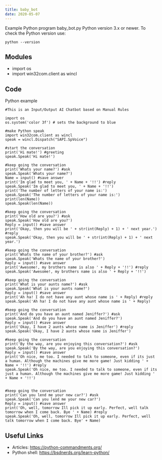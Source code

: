 ```yaml
---
title: baby_bot
date: 2020-05-07
---
```

Example Python program baby_bot.py
Python version 3.x or newer.
To check the Python version use:

    python --version

## Modules

* import os
* import win32com.client as wincl

## Code

Python example

    #This is an Input/Output AI Chatbot based on Manual Rules
    
    import os
    os.system('color 3f') # sets the background to blue
    
    #make Python speak
    import win32com.client as wincl
    speak = wincl.Dispatch("SAPI.SpVoice")
    
    #start the conversation
    print('Hi mate!') #greeting
    speak.Speak('Hi mate!')
    
    #keep going the conversation
    print('Whats your name?') #ask
    speak.Speak('Whats your name?')
    Name = input() #save answer
    print('Im glad to meet you, ' + Name + '!!') #reply
    speak.Speak('Im glad to meet you, ' + Name + '!!')
    print('The number of letters of your name is:')
    speak.Speak('The number of letters of your name is:')
    print(len(Name))
    speak.Speak(len(Name))
    
    #keep going the conversation
    print('How old are you?') #ask
    speak.Speak('How old are you?')
    Reply = input() #save answer
    print('Okay, then you will be ' + str(int(Reply) + 1) + ' next year.') #reply
    speak.Speak('Okay, then you will be ' + str(int(Reply) + 1) + ' next year.')
    
    #keep going the conversation 
    print('Whats the name of your brother?') #ask
    speak.Speak('Whats the name of your brother?')
    Reply = input() #save answer
    print('Awesome!, my brothers name is also ' + Reply + '!!') #reply
    speak.Speak('Awesome!, my brothers name is also ' + Reply + '!!')
    
    #keep going the conversation
    print('What is your aunts name?') #ask
    speak.Speak('What is your aunts name?')
    Reply = input() #save answer
    print('Ah ha! I do not have any aunt whose name is ' + Reply) #reply
    speak.Speak('Ah ha! I do not have any aunt whose name is ' + Reply)
    
    #keep going the conversation
    print('And do you have an aunt named Jeniffer?') #ask
    speak.Speak('And do you have an aunt named Jeniffer?')
    Reply = input() #save answer
    print('Okay, I have 2 aunts whose name is Jeniffer') #reply
    speak.Speak('Okay, I have 2 aunts whose name is Jeniffer')
    
    #keep going the conversation
    print('By the way, are you enjoying this conversation?') #ask
    speak.Speak('By the way, are you enjoying this conversation?')
    Reply = input() #save answer
    print('Oh nice, me too. I needed to talk to someone, even if its just a human. Although the machines give me more game! Just kidding ' + Name + '!!') #reply
    speak.Speak('Oh nice, me too. I needed to talk to someone, even if its just a human. Although the machines give me more game! Just kidding ' + Name + '!!')
    
    
    #keep going the conversation
    print('Can you lend me your new car?') #ask
    speak.Speak('Can you lend me your new car?')
    Reply = input() #save answer
    print('Oh, well, tomorrow Ill pick it up early. Perfect, well talk tomorrow when I come back. Bye ' + Name) #reply
    speak.Speak('Oh, well, tomorrow Ill pick it up early. Perfect, well talk tomorrow when I come back. Bye' + Name)
    
    
    
    

## Useful Links

- Articles: https://python-commandments.org/
- Python shell: https://bsdnerds.org/learn-python/
